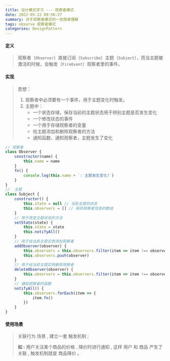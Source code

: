 ```yaml
---
title: 设计模式学习 --- 观察者模式
date: 2022-05-22 09:56:27
summary: 对于观察者模式的一些简单理解
tags: observe 观察者模式
categories: DesignPattern
---
```


#### 定义

> 观察者（`Observer`）直接订阅（`Subscribe`）主题（`Subject`），而当主题被激活的时候，会触发（`FireEvent`）观察者里的事件。
>

#### 实现

> 思想：
>
> 1. 观察者中必须要有一个事件，用于主题变化时触发。
> 2. 主题中：
>    + 一个状态存储，保存当前的主题状态用于辨别主题是否发生变化
>    + 一个修改状态的事件
>    + 一个用于存储观察者的变量
>    + 给主题添加和删除观察者的方法
>    + 通知函数，通知观察者，主题发生了变化

```javascript
// 观察者
class Observer {
    constructor(name) {
        this.name = name
    }
    fn() {
        console.log(this.name + `: 主题发生变化!`)
    }
}
//  主题
class Subject {
    constructor() {
        this.state = null // 当前主题的状态
        this.observers = [] // 保存观察者信息的数组
    }
    // 用于改变主题状态的方法
    setState(state) {
        this.state = state
        this.notifyAll()
    }
    // 用于给当前主题实例添加观察者
    addObserver(observer) {
        this.observers = this.observers.filter(item => item !== observer)
        this.observers.push(observer)
    }
    // 用于给当前主题实例删除观察者
    deleteObserver(observer) {
        this.observers = this.observers.filter(item => item !== observer)
    }
    // 通知观察者的函数
    notifyAll() {
        this.observers.forEach(item => {
            item.fn()
        })
    }
}
```

#### 使用场景

> 关联行为 场景 , 建立一套 触发机制 ;
>
> **如 :** 用户关注某个商品的价格 , 降价时进行通知 , 这样 用户 和 商品 产生了关联 , 触发机制就是 商品降价 。

